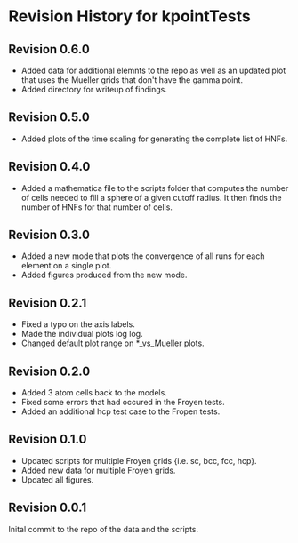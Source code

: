 # Revision History for kpointTests

## Revision 0.6.0
- Added data for additional elemnts to the repo as well as an updated
  plot that uses the Mueller grids that don't have the gamma point.
- Added directory for writeup of findings.

## Revision 0.5.0
- Added plots of the time scaling for generating the complete list of HNFs.

## Revision 0.4.0
- Added a mathematica file to the scripts folder that computes the
  number of cells needed to fill a sphere of a given cutoff radius. It
  then finds the number of HNFs for that number of cells.

## Revision 0.3.0

- Added a new mode that plots the convergence of all runs for each element on a single plot.
- Added figures produced from the new mode.

## Revision 0.2.1

- Fixed a typo on the axis labels.
- Made the individual plots log log.
- Changed default plot range on *_vs_Mueller plots.

## Revision 0.2.0

- Added 3 atom cells back to the models.
- Fixed some errors that had occured in the Froyen tests.
- Added an additional hcp test case to the Fropen tests.

## Revision 0.1.0

- Updated scripts for multiple Froyen grids {i.e. sc, bcc, fcc, hcp}.
- Added new data for multiple Froyen grids.
- Updated all figures.

## Revision 0.0.1

Inital commit to the repo of the data and the scripts.